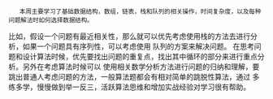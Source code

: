        本周主要学习了基础数据结构，数组，链表，栈和队列的相关操作，时间复杂度，以及每种问题解法时如何选择数据结构。
比如，假设一个问题有最近相关性，那么就可以优先考虑使用栈的方法去进行分析，如果一个问题具有序列性，可以考虑使用
队列的方案来解决问题。
       在思考问题和设计算法时候，优先要找出问题的重复点，找出其中循环的部分来进行重点分析。另外在考虑算法时候可以
使用相关数学分析方法进行问题的归纳和理解，要跳出普通人考虑问题的方法，一般算法题都会有相对简单的跳脱性算法，通过
多练多学，慢慢做到举一反三，活跃算法思维和增加实战经验对学习很有帮助。
